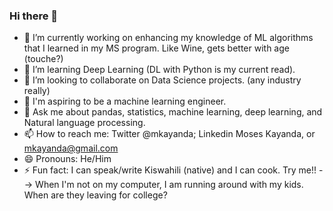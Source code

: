 ### Hi there 👋

- 🔭 I’m currently working on enhancing my knowledge of ML algorithms that I learned in my MS program. Like Wine, gets better with age (touche?)
- 🌱 I’m learning Deep Learning (DL with Python is my current read).
- 👯 I’m looking to collaborate on Data Science projects. (any industry really) 
- 🤔 I'm aspiring to be a machine learning engineer. 
- 💬 Ask me about pandas, statistics, machine learning, deep learning, and Natural language processing.
- 📫 How to reach me: Twitter @mkayanda; Linkedin Moses Kayanda, or mkayanda@gmail.com
- 😄 Pronouns: He/Him
- ⚡ Fun fact: I can speak/write Kiswahili (native) and I can cook. Try me!!
--> When I'm not on my computer, I am running around with my kids. When are they leaving for college? 
